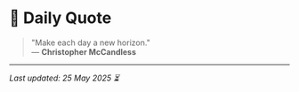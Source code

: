 # 📜 Daily Quote

> "Make each day a new horizon."  
> — **Christopher McCandless**

---

_Last updated: 25 May 2025 ⏳_
